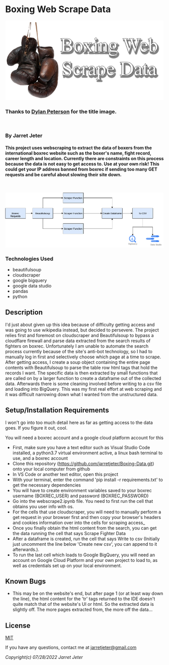 # Boxing Web Scrape Data

![titlecard](img/titlecard.png)
<br/>

### Thanks to [Dylan Peterson](https://github.com/DyPeterson) for the title image.

<br/>

### By Jarret Jeter

#### This project uses webscraping to extract the data of boxers from the international boxrec website such as the boxer's name, fight record, career length and location. Currently there are constraints on this process because the data is not easy to get access to. Use at your own risk! This could get your IP address banned from boxrec if sending too many GET requests and be careful about slowing their site down.
<br/>

![diagram](./img/boxrec_scrape.drawio.png)

### Technologies Used

* beautifulsoup
* cloudscraper
* google bigquery
* google data studio
* pandas
* python


## Description

I'd just about given up this idea because of difficulty getting access and was going to use wikipedia instead, but decided to persevere. The project relies first and foremost on cloudscraper and Beautifulsoup to bypass a cloudflare firewall and parse data extracted from the search results of fighters on boxrec. Unfortunately I am unable to automate the search process currently because of the site's anti-bot technology, so I had to manually log in first and selectively choose which page at a time to scrape. After getting access, I create a soup object containing the entire page contents with Beautifulsoup to parse the table row html tags that hold the records I want. The specific data is then extracted by small functions that are called on by a larger function to create a dataframe out of the collected data. Afterwards there is some cleaning involved before writing to a csv file and loading into BigQuery. This was my first real effort at web scraping and it was difficult narrowing down what I wanted from the unstructured data.
<br/>


## Setup/Installation Requirements

I won't go into too much detail here as far as getting access to the data goes. If you figure it out, cool.
<br/>

You will need a boxrec account and a google cloud platform account for this

* First, make sure you have a text editor such as Visual Studio Code installed, a python3.7 virtual environment active, a linux bash terminal to use, and a boxrec account
* Clone this repository (https://github.com/jarretjeter/Boxing-Data.git) onto your local computer from github
* In VS Code or another text editor, open this project
* With your terminal, enter the command 'pip install -r requirements.txt' to get the necessary dependencies
* You will have to create environment variables saved to your boxrec username (BOXREC_USER) and password (BOXREC_PASSWORD)
* Go into the webscrape2.ipynb file. You need to first run the cell that obtains you user info with os.
* For the cells that use cloudscraper, you will need to manually perform a get request in your browser first and then copy your browser's headers and cookies information over into the cells for scraping access_
* Once you finally obtain the html content from the search, you can get the data running the cell that says Scrape Fighter Data
* After a dataframe is created, run the cell that says Write to csv (Initially just uncomment the line below 'Create new csv', you can append to it afterwards.).
* To run the last cell which loads to Google BigQuery, you will need an account on Google Cloud Platform and your own project to load to, as well as credentials set up on your local environment.


## Known Bugs

* This may be on the website's end, but after page 1 (or at least way down the line), the html content for the 'tr' tags returned to the IDE doesn't quite match that of the website's UI or html. So the extracted data is slightly off. The more pages extracted from, the more off the data...

## License
[MIT](https://github.com/jarretjeter/Boxing-Data/blob/main/LICENSE.txt)
<br/>

If you have any questions, contact me at jarretjeter@gmail.com

_Copyright(c) 07/28/2022 Jarret Jeter_
